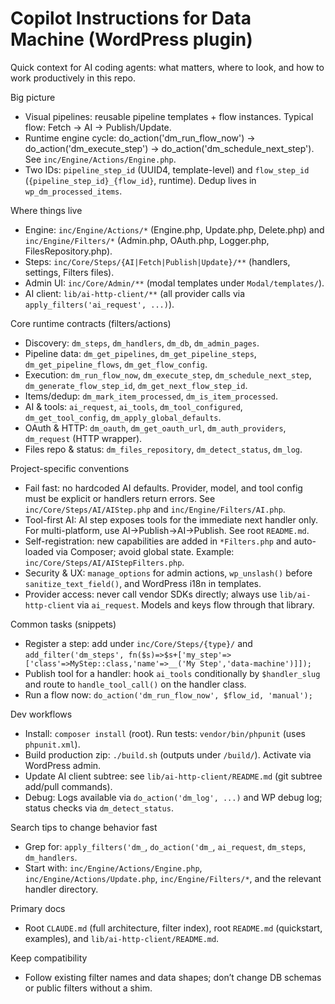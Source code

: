 # Copilot Instructions for Data Machine (WordPress plugin)

Quick context for AI coding agents: what matters, where to look, and how to work productively in this repo.

Big picture
- Visual pipelines: reusable pipeline templates + flow instances. Typical flow: Fetch → AI → Publish/Update.
- Runtime engine cycle: do_action('dm_run_flow_now') → do_action('dm_execute_step') → do_action('dm_schedule_next_step'). See `inc/Engine/Actions/Engine.php`.
- Two IDs: `pipeline_step_id` (UUID4, template-level) and `flow_step_id` (`{pipeline_step_id}_{flow_id}`, runtime). Dedup lives in `wp_dm_processed_items`.

Where things live
- Engine: `inc/Engine/Actions/*` (Engine.php, Update.php, Delete.php) and `inc/Engine/Filters/*` (Admin.php, OAuth.php, Logger.php, FilesRepository.php).
- Steps: `inc/Core/Steps/{AI|Fetch|Publish|Update}/**` (handlers, settings, Filters files).
- Admin UI: `inc/Core/Admin/**` (modal templates under `Modal/templates/`).
- AI client: `lib/ai-http-client/**` (all provider calls via `apply_filters('ai_request', ...)`).

Core runtime contracts (filters/actions)
- Discovery: `dm_steps`, `dm_handlers`, `dm_db`, `dm_admin_pages`.
- Pipeline data: `dm_get_pipelines`, `dm_get_pipeline_steps`, `dm_get_pipeline_flows`, `dm_get_flow_config`.
- Execution: `dm_run_flow_now`, `dm_execute_step`, `dm_schedule_next_step`, `dm_generate_flow_step_id`, `dm_get_next_flow_step_id`.
- Items/dedup: `dm_mark_item_processed`, `dm_is_item_processed`.
- AI & tools: `ai_request`, `ai_tools`, `dm_tool_configured`, `dm_get_tool_config`, `dm_apply_global_defaults`.
- OAuth & HTTP: `dm_oauth`, `dm_get_oauth_url`, `dm_auth_providers`, `dm_request` (HTTP wrapper).
- Files repo & status: `dm_files_repository`, `dm_detect_status`, `dm_log`.

Project-specific conventions
- Fail fast: no hardcoded AI defaults. Provider, model, and tool config must be explicit or handlers return errors. See `inc/Core/Steps/AI/AIStep.php` and `inc/Engine/Filters/AI.php`.
- Tool-first AI: AI step exposes tools for the immediate next handler only. For multi-platform, use AI→Publish→AI→Publish. See root `README.md`.
- Self-registration: new capabilities are added in `*Filters.php` and auto-loaded via Composer; avoid global state. Example: `inc/Core/Steps/AI/AIStepFilters.php`.
- Security & UX: `manage_options` for admin actions, `wp_unslash()` before `sanitize_text_field()`, and WordPress i18n in templates.
- Provider access: never call vendor SDKs directly; always use `lib/ai-http-client` via `ai_request`. Models and keys flow through that library.

Common tasks (snippets)
- Register a step: add under `inc/Core/Steps/{type}/` and `add_filter('dm_steps', fn($s)=>$s+['my_step'=>['class'=>MyStep::class,'name'=>__('My Step','data-machine')]]);`
- Publish tool for a handler: hook `ai_tools` conditionally by `$handler_slug` and route to `handle_tool_call()` on the handler class.
- Run a flow now: `do_action('dm_run_flow_now', $flow_id, 'manual');`

Dev workflows
- Install: `composer install` (root). Run tests: `vendor/bin/phpunit` (uses `phpunit.xml`).
- Build production zip: `./build.sh` (outputs under `/build/`). Activate via WordPress admin.
- Update AI client subtree: see `lib/ai-http-client/README.md` (git subtree add/pull commands).
- Debug: Logs available via `do_action('dm_log', ...)` and WP debug log; status checks via `dm_detect_status`.

Search tips to change behavior fast
- Grep for: `apply_filters('dm_`, `do_action('dm_`, `ai_request`, `dm_steps`, `dm_handlers`.
- Start with: `inc/Engine/Actions/Engine.php`, `inc/Engine/Actions/Update.php`, `inc/Engine/Filters/*`, and the relevant handler directory.

Primary docs
- Root `CLAUDE.md` (full architecture, filter index), root `README.md` (quickstart, examples), and `lib/ai-http-client/README.md`.

Keep compatibility
- Follow existing filter names and data shapes; don’t change DB schemas or public filters without a shim.
